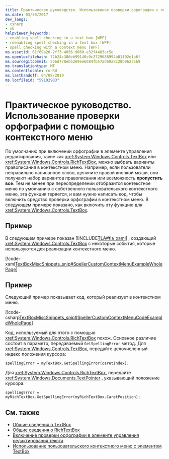 ```yaml
---
title: Практическое руководство. Использование проверки орфографии с помощью контекстного меню
ms.date: 03/30/2017
dev_langs:
- csharp
- vb
helpviewer_keywords:
- enabling spell checking in a text box [WPF]
- reenabling spell checking in a text box [WPF]
- spell checking with a context menu [WPF]
ms.assetid: 61f69a20-2ff3-4056-9060-e32f4483ec5e
ms.openlocfilehash: 72b24c386eb99140c9c2729688994b81f92e1a6f
ms.sourcegitcommit: 5b6d778ebb269ee6684fb57ad69a8c28b06235b9
ms.translationtype: MT
ms.contentlocale: ru-RU
ms.lasthandoff: 04/08/2019
ms.locfileid: "59192983"
---
```

# <a name="how-to-use-spell-checking-with-a-context-menu"></a>Практическое руководство. Использование проверки орфографии с помощью контекстного меню
По умолчанию при включении орфографии в элементе управления редактирования, такие как <xref:System.Windows.Controls.TextBox> или <xref:System.Windows.Controls.RichTextBox>, можно выбрать варианты правописания в контекстном меню. Например, если пользователи неправильно написанное слово, щелкните правой кнопкой мыши, они получают набор вариантов правописания или возможность **пропустить все**. Тем не менее при переопределении отобразится контекстное меню по умолчанию с собственного пользовательского контекстного меню, эта функция теряется, и вам нужно написать код, чтобы включить средство проверки орфографии в контекстном меню. В следующем примере показано, как включить эту функцию для <xref:System.Windows.Controls.TextBox>.  
  
## <a name="example"></a>Пример  
 В следующем примере показан [!INCLUDE[TLA#tla_xaml](../../../../includes/tlasharptla-xaml-md.md)] , создающий <xref:System.Windows.Controls.TextBox> с некоторые события, которые используются для реализации контекстного меню.  
  
 [!code-xaml[TextBoxMiscSnippets_snip#SpellerCustomContextMenuExampleWholePage](~/samples/snippets/csharp/VS_Snippets_Wpf/TextBoxMiscSnippets_snip/csharp/speller_custom_context_menu.xaml#spellercustomcontextmenuexamplewholepage)]  
  
## <a name="example"></a>Пример  
 Следующий пример показывает код, который реализует в контекстном меню.  
  
 [!code-csharp[TextBoxMiscSnippets_snip#SpellerCustomContextMenuCodeExampleWholePage](~/samples/snippets/csharp/VS_Snippets_Wpf/TextBoxMiscSnippets_snip/csharp/speller_custom_context_menu.xaml.cs#spellercustomcontextmenucodeexamplewholepage)]
   
  
 Код, используемый для этого с помощью <xref:System.Windows.Controls.RichTextBox> похож. Основное различие состоит в параметр, передаваемый `GetSpellingError` метод. Для <xref:System.Windows.Controls.TextBox>, передайте целочисленный индекс положения курсора:  
  
 `spellingError = myTextBox.GetSpellingError(caretIndex);`  
  
 Для <xref:System.Windows.Controls.RichTextBox>, передайте <xref:System.Windows.Documents.TextPointer> , указывающий положение курсора:  
  
 `spellingError = myRichTextBox.GetSpellingError(myRichTextBox.CaretPosition);`  
  
## <a name="see-also"></a>См. также

- [Общие сведения о TextBox](textbox-overview.md)
- [Общие сведения о RichTextBox](richtextbox-overview.md)
- [Включение проверки орфографии в элементе управления редактирования текста](how-to-enable-spell-checking-in-a-text-editing-control.md)
- [Использование пользовательского контекстного меню с элементом TextBox](how-to-use-a-custom-context-menu-with-a-textbox.md)
